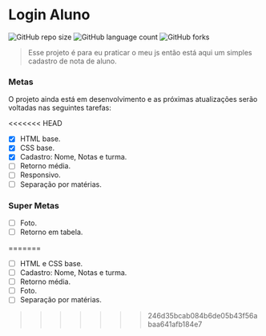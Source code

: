 
# Login Aluno

![GitHub repo size](https://img.shields.io/github/repo-size/DyegoAnjos/Login-aluno?style=for-the-badge)
![GitHub language count](https://img.shields.io/github/languages/count/DyegoAnjos/Login-aluno?style=for-the-badge)
![GitHub forks](https://img.shields.io/github/forks/DyegoAnjos/Login-aluno?style=for-the-badge)

> Esse projeto é para eu praticar o meu js então está aqui um simples cadastro de nota de aluno.

### Metas

O projeto ainda está em desenvolvimento e as próximas atualizações serão voltadas nas seguintes tarefas:

<<<<<<< HEAD
- [X] HTML base.
- [X] CSS base.
- [X] Cadastro: Nome, Notas e turma.
- [ ] Retorno média.
- [ ] Responsivo.
- [ ] Separação por matérias.

### Super Metas 
- [ ] Foto.
- [ ] Retorno em tabela.

=======
- [ ] HTML e CSS base.
- [ ] Cadastro: Nome, Notas e turma.
- [ ] Retorno média.
- [ ] Foto.
- [ ] Separação por matérias.
>>>>>>> 246d35bcab084b6de05b43f56abaa641afb184e7
